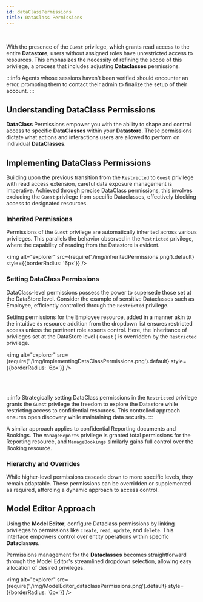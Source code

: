```yaml
---
id: dataClassPermissions
title: DataClass Permissions
---
```


<br/>

With the presence of the `Guest` privilege, which grants read access to the entire **Datastore**, users without assigned roles have unrestricted access to resources. This emphasizes the necessity of refining the scope of this privilege, a process that includes adjusting **Dataclasses** permissions.

:::info
Agents whose sessions haven't been verified should encounter an error, prompting them to contact their admin to finalize the setup of their account.
:::
 
## Understanding DataClass Permissions 

**DataClass** Permissions empower you with the ability to shape and control access to specific **DataClasses** within your **Datastore**. These permissions dictate what actions and interactions users are allowed to perform on individual **DataClasses**.



##  Implementing DataClass Permissions 

Building upon the previous transition from the `Restricted` to `Guest` privilege with read access extension, careful data exposure management is imperative. Achieved through precise DataClass permissions, this involves excluding the `Guest` privilege from specific Dataclasses, effectively blocking access to designated resources.

### Inherited Permissions 

Permissions of the `Guest` privilege are automatically inherited across various privileges. This parallels the behavior observed in the `Restricted` privilege, where the capability of reading from the Datastore is evident.

<img alt="explorer" src={require('./img/inheritedPermissions.png').default} style={{borderRadius: '6px'}} />

### Setting DataClass Permissions 

DataClass-level permissions possess the power to supersede those set at the DataStore level. Consider the example of sensitive Dataclasses such as Employee, efficiently controlled through the `Restricted` privilege. 

Setting permissions for the Employee resource, added in a manner akin to the intuitive `ds` resource addition from the dropdown list ensures restricted access unless the pertinent role asserts control. Here, the inheritance of privileges set at the DataStore level ( `Guest` ) is overridden by the `Restricted` privilege.

<img alt="explorer" src={require('./img/implementingDataClassPermissions.png').default} style={{borderRadius: '6px'}} />

<br/><br/>

:::info 
Strategically setting DataClass permissions in the `Restricted` privilege grants the `Guest` privilege the freedom to explore the Datastore while restricting access to confidential resources. This controlled approach ensures open discovery while maintaining data security.
:::

A similar approach applies to confidential Reporting documents and Bookings. The `ManageReports` privilege is granted total permissions for the Reporting resource, and `ManageBookings` similarly gains full control over the Booking resource. 


### Hierarchy and Overrides 

While higher-level permissions cascade down to more specific levels, they remain adaptable. These permissions can be overridden or supplemented as required, affording a dynamic approach to access control.



## Model Editor Approach

Using the **Model Editor**, configure Dataclass permissions by linking privileges to permissions like `create`, `read`, `update`, and `delete`. This interface empowers control over entity operations within specific **Dataclasses**. 

Permissions management for the **Dataclasses** becomes straightforward through the Model Editor's streamlined dropdown selection, allowing easy allocation of desired privileges.

<img alt="explorer" src={require('./img/ModelEditor_dataclassPermissions.png').default} style={{borderRadius: '6px'}} />


